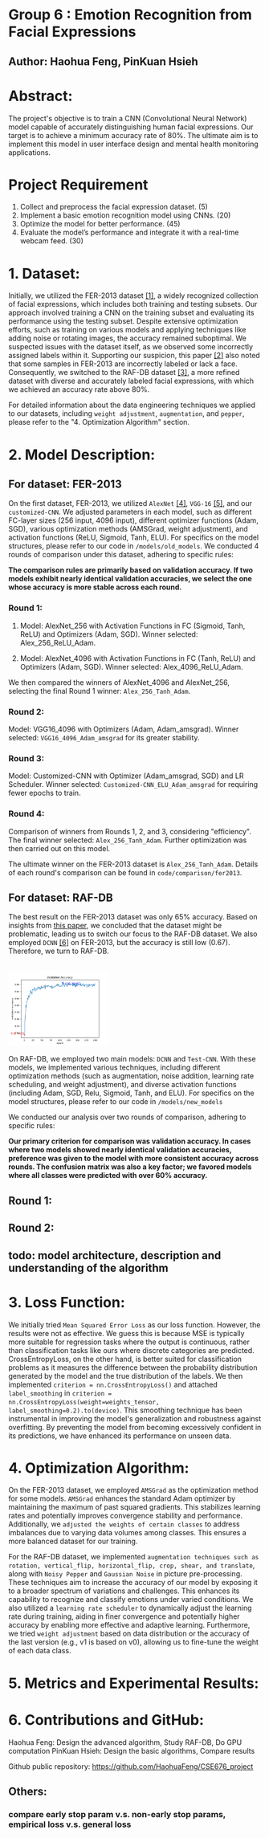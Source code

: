# Group 6 : Emotion Recognition from Facial Expressions
## Author: Haohua Feng, PinKuan Hsieh
# Abstract:
The project's objective is to train a CNN (Convolutional Neural Network) model capable of accurately distinguishing human facial expressions. Our target is to achieve a minimum accuracy rate of 80%. The ultimate aim is to implement this model in user interface design and mental health monitoring applications.

# Project Requirement
1. Collect and preprocess the facial expression dataset. (5)
2. Implement a basic emotion recognition model using CNNs. (20)
3. Optimize the model for better performance. (45)
4. Evaluate the model’s performance and integrate it with a real-time webcam feed. (30)

# 1. Dataset:
Initially, we utilized the FER-2013 dataset [[1]](https://www.kaggle.com/datasets/msambare/fer2013), a widely recognized collection of facial expressions, which includes both training and testing subsets. Our approach involved training a CNN on the training subset and evaluating its performance using the testing subset. Despite extensive optimization efforts, such as training on various models and applying techniques like adding noise or rotating images, the accuracy remained suboptimal. We suspected issues with the dataset itself, as we observed some incorrectly assigned labels within it. Supporting our suspicion, this paper [[2]](https://arxiv.org/pdf/2306.09626v1.pdf) also noted that some samples in FER-2013 are incorrectly labeled or lack a face. Consequently, we switched to the RAF-DB dataset [[3]](http://www.whdeng.cn/raf/model1.html), a more refined dataset with diverse and accurately labeled facial expressions, with which we achieved an accuracy rate above 80%.

For detailed information about the data engineering techniques we applied to our datasets, including `weight adjustment`, `augmentation`, and `pepper`, please refer to the "4. Optimization Algorithm" section.

# 2. Model Description:

## For dataset: FER-2013
On the first dataset, FER-2013, we utilized `AlexNet` [[4]](https://proceedings.neurips.cc/paper_files/paper/2012/file/c399862d3b9d6b76c8436e924a68c45b-Paper.pdf), `VGG-16` [[5]](https://arxiv.org/pdf/1409.1556.pdf), and our `customized-CNN`. We adjusted parameters in each model, such as different FC-layer sizes (256 input, 4096 input), different optimizer functions (Adam, SGD), various optimization methods (AMSGrad, weight adjustment), and activation functions (ReLU, Sigmoid, Tanh, ELU). For specifics on the model structures, please refer to our code in `/models/old_models`. We conducted 4 rounds of comparison under this dataset, adhering to specific rules: 

**The comparison rules are primarily based on validation accuracy. If two models exhibit nearly identical validation accuracies, we select the one whose accuracy is more stable across each round.**

### Round 1:
1. Model: AlexNet_256 with Activation Functions in FC (Sigmoid, Tanh, ReLU) and Optimizers (Adam, SGD). Winner selected: Alex_256_ReLU_Adam.
   
2. Model: AlexNet_4096 with Activation Functions in FC (Tanh, ReLU) and Optimizers (Adam, SGD). Winner selected: Alex_4096_ReLU_Adam.

We then compared the winners of AlexNet_4096 and AlexNet_256, selecting the final Round 1 winner: `Alex_256_Tanh_Adam`.

### Round 2:
Model: VGG16_4096 with Optimizers (Adam, Adam_amsgrad). Winner selected: `VGG16_4096_Adam_amsgrad` for its greater stability.

### Round 3:
Model: Customized-CNN with Optimizer (Adam_amsgrad, SGD) and LR Scheduler. Winner selected: `Customized-CNN_ELU_Adam_amsgrad` for requiring fewer epochs to train.

### Round 4:
Comparison of winners from Rounds 1, 2, and 3, considering "efficiency". The final winner selected: `Alex_256_Tanh_Adam`. Further optimization was then carried out on this model.

The ultimate winner on the FER-2013 dataset is `Alex_256_Tanh_Adam`. Details of each round's comparison can be found in `code/comparison/fer2013`.

## For dataset: RAF-DB
The best result on the FER-2013 dataset was only 65% accuracy. Based on insights from [this paper](https://arxiv.org/pdf/2306.09626v1.pdf), we concluded that the dataset might be problematic, leading us to switch our focus to the RAF-DB dataset. We also employed `DCNN` [[6]](https://arxiv.org/ftp/arxiv/papers/2206/2206.09509.pdf) on FER-2013, but the accuracy is still low (0.67). Therefore, we turn to RAF-DB.

<br>
<img decoding="async" src="./document_picture/v0_Adam_[FER(aug)]_val_accuracy_history.png" width="200"/>
<br>


On RAF-DB, we employed two main models: `DCNN` and `Test-CNN`. With these models, we implemented various techniques, including different optimization methods (such as augmentation, noise addition, learning rate scheduling, and weight adjustment), and diverse activation functions (including Adam, SGD, Relu, Sigmoid, Tanh, and ELU). For specifics on the model structures, please refer to our code in `/models/new_models`

We conducted our analysis over two rounds of comparison, adhering to specific rules:

**Our primary criterion for comparison was validation accuracy. In cases where two models showed nearly identical validation accuracies, preference was given to the model with more consistent accuracy across rounds. The confusion matrix was also a key factor; we favored models where all classes were predicted with over 60% accuracy.**

## Round 1:


## Round 2:

## todo: model architecture, description and understanding of the algorithm






# 3. Loss Function:
We initially tried `Mean Squared Error Loss` as our loss function. However, the results were not as effective. We guess this is because MSE is typically more suitable for regression tasks where the output is continuous, rather than classification tasks like ours where discrete categories are predicted. CrossEntropyLoss, on the other hand, is better suited for classification problems as it measures the difference between the probability distribution generated by the model and the true distribution of the labels. We then implemented `criterion = nn.CrossEntropyLoss()` and attached `label_smoothing` in `criterion = nn.CrossEntropyLoss(weight=weights_tensor, label_smoothing=0.2).to(device)`. This smoothing technique has been instrumental in improving the model's generalization and robustness against overfitting. By preventing the model from becoming excessively confident in its predictions, we have enhanced its performance on unseen data.

# 4. Optimization Algorithm:
On the FER-2013 dataset, we employed `AMSGrad` as the optimization method for some models. `AMSGrad` enhances the standard Adam optimizer by maintaining the maximum of past squared gradients. This stabilizes learning rates and potentially improves convergence stability and performance. Additionally, we `adjusted the weights of certain classes` to address imbalances due to varying data volumes among classes. This ensures a more balanced dataset for our training.

For the RAF-DB dataset, we implemented `augmentation techniques such as rotation, vertical_flip, horizontal_flip, crop, shear, and translate`, along with `Noisy Pepper` and `Gaussian Noise` in picture pre-processing. These techniques aim to increase the accuracy of our model by exposing it to a broader spectrum of variations and challenges. This enhances its capability to recognize and classify emotions under varied conditions. We also utilized a `learning rate scheduler` to dynamically adjust the learning rate during training, aiding in finer convergence and potentially higher accuracy by enabling more effective and adaptive learning. Furthermore, we tried `weight adjustment` based on data distribution or the accuracy of the last version (e.g., v1 is based on v0), allowing us to fine-tune the weight of each data class.

# 5. Metrics and Experimental Results:



# 6. Contributions and GitHub:

Haohua Feng: Design the advanced algorithm, Study RAF-DB, Do GPU computation
PinKuan Hsieh: Design the basic algorithms, Compare results

Github public repository: https://github.com/HaohuaFeng/CSE676_project

## Others:
### compare early stop param v.s. non-early stop params, empirical loss v.s. general loss